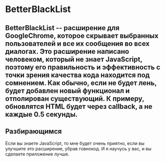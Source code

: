 # BetterBlackList
BetterBlackList -- расширение для GoogleChrome, которое скрывает выбранных пользователей и все их сообщения во всех диалогах.
Это расширение написано человеком, который **не знает JavaScript**, поэтому его правильность и эффективность с точки зрения качества кода находится под сомнением.
Как обычно, если не будет лень, будет добавлен новый функционал и отполирован существующий. К примеру, обновлятся HTML будет через callback, а не каждые 0.5 секунды.
---
## Разбирающимся
Если вы знаете JavaScript, то мне будет очень приятно, если вы улучшите это расширение, убрав говнокод. И я научусь у вас, и вы сделаете приложение лучше.
